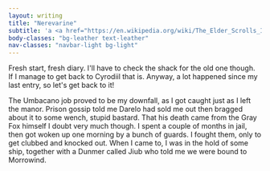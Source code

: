 ```yaml
---
layout: writing
title: "Nerevarine"
subtitle: 'a <a href="https://en.wikipedia.org/wiki/The_Elder_Scrolls_III:_Morrowind">The Elder Scrolls III: Morrowind</a> fiction'
body-classes: "bg-leather text-leather"
nav-classes: "navbar-light bg-light"
---
```

Fresh start, fresh diary.
I'll have to check the shack for the old one though.
If I manage to get back to Cyrodiil that is.
Anyway, a lot happened since my last entry, so let's get back to it!

The Umbacano job proved to be my downfall, as I got caught just as I left the manor.
Prison gossip told me Darelo had sold me out then bragged about it to some wench, stupid bastard.
That his death came from the Gray Fox himself I doubt very much though.
I spent a couple of months in jail, then got woken up one morning by a bunch of guards.
I fought them, only to get clubbed and knocked out.
When I came to, I was in the hold of some ship, together with a Dunmer called Jiub who told me we were bound to Morrowind.
